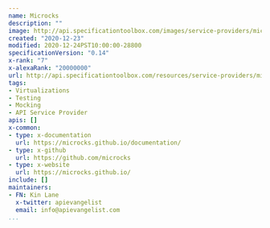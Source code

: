 ```yaml
---
name: Microcks
description: ""
image: http://api.specificationtoolbox.com/images/service-providers/microcks.jpg
created: "2020-12-23"
modified: 2020-12-24PST10:00:00-28800
specificationVersion: "0.14"
x-rank: "7"
x-alexaRank: "20000000"
url: http://api.specificationtoolbox.com/resources/service-providers/microcks/
tags:
- Virtualizations
- Testing
- Mocking
- API Service Provider
apis: []
x-common:
- type: x-documentation
  url: https://microcks.github.io/documentation/
- type: x-github
  url: https://github.com/microcks
- type: x-website
  url: https://microcks.github.io/
include: []
maintainers:
- FN: Kin Lane
  x-twitter: apievangelist
  email: info@apievangelist.com
...
```

